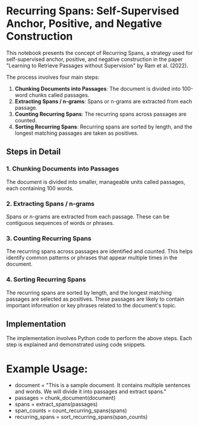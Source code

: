 # Recurring Spans: Self-Supervised Anchor, Positive, and Negative Construction

This notebook presents the concept of Recurring Spans, a strategy used for self-supervised anchor, positive, and negative construction in the paper "Learning to Retrieve Passages without Supervision" by Ram et al. (2022).

The process involves four main steps:

1. **Chunking Documents into Passages**: The document is divided into 100-word chunks called passages.
2. **Extracting Spans / n-grams**: Spans or n-grams are extracted from each passage.
3. **Counting Recurring Spans**: The recurring spans across passages are counted.
4. **Sorting Recurring Spans**: Recurring spans are sorted by length, and the longest matching passages are taken as positives.

## Steps in Detail

### 1. Chunking Documents into Passages

The document is divided into smaller, manageable units called passages, each containing 100 words.

### 2. Extracting Spans / n-grams

Spans or n-grams are extracted from each passage. These can be contiguous sequences of words or phrases.

### 3. Counting Recurring Spans

The recurring spans across passages are identified and counted. This helps identify common patterns or phrases that appear multiple times in the document.

### 4. Sorting Recurring Spans

The recurring spans are sorted by length, and the longest matching passages are selected as positives. These passages are likely to contain important information or key phrases related to the document's topic.

## Implementation

The implementation involves Python code to perform the above steps. Each step is explained and demonstrated using code snippets.

# Example Usage:
- document = "This is a sample document. It contains multiple sentences and words. We will divide it into passages and extract spans."
- passages = chunk_document(document)
- spans = extract_spans(passages)
- span_counts = count_recurring_spans(spans)
- recurring_spans = sort_recurring_spans(span_counts)

